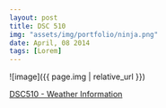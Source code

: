 ```yaml
---
layout: post
title: DSC 510
img: "assets/img/portfolio/ninja.png"
date: April, 08 2014
tags: [Lorem]
---
```


![image]({{ page.img | relative_url }})

[DSC510 - Weather Information](https://github.com/knmoses/DSC510-Weather)

